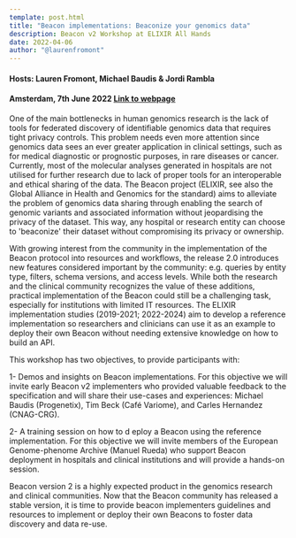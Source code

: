 ```yaml
---
template: post.html
title: "Beacon implementations: Beaconize your genomics data"
description: Beacon v2 Workshop at ELIXIR All Hands
date: 2022-04-06
author: "@laurenfromont"
---
```


#### Hosts: Lauren Fromont, Michael Baudis & Jordi Rambla
#### Amsterdam, 7th June 2022 [Link to webpage](https://elixir-europe.org/events/elixir-all-hands-2022)

One of the main bottlenecks in human genomics research is the lack of tools for federated discovery of identifiable genomics data that requires tight privacy controls. This problem needs even more attention since  genomics data sees an ever greater application in clinical settings, such as for medical diagnostic or prognostic purposes,  in rare diseases or cancer. Currently, most of the molecular analyses  generated in hospitals are not utilised for further research due to lack of proper tools for an interoperable and ethical sharing of the data. The Beacon project (ELIXIR, see also the Global Alliance in Health and Genomics for the standard) aims to alleviate the problem of genomics data sharing through enabling the search of genomic variants and associated information without jeopardising the privacy of the dataset. This way, any hospital or research entity can choose to 'beaconize' their dataset without compromising its privacy or ownership.

With growing interest from the community in the implementation of the Beacon protocol into resources and workflows, the release 2.0 introduces new features considered important by the community: e.g. queries by entity type, filters, schema versions, and access levels. While both the research and the clinical community recognizes the value of these additions, practical implementation of the Beacon could still be a challenging task, especially for institutions with limited IT resources. The ELIXIR implementation studies (2019-2021; 2022-2024) aim to develop a reference implementation so researchers and clinicians can use it as an example to deploy their own Beacon without needing extensive knowledge on how to build an API.

This workshop has two objectives, to provide participants with:

1-  Demos and insights on Beacon implementations. For this objective we will invite early Beacon v2 implementers who provided valuable feedback to the specification and will share their use-cases and experiences: Michael Baudis (Progenetix), Tim Beck (Café Variome), and Carles Hernandez (CNAG-CRG). 

2- A training session on how to d eploy a Beacon using the reference implementation. For this objective we will invite members of the European Genome-phenome Archive (Manuel Rueda) who support Beacon deployment in hospitals and clinical institutions and will provide a hands-on session. 

Beacon version 2 is a highly expected product in the genomics research and clinical communities. Now that the Beacon community has released a stable version, it is time to provide beacon implementers guidelines and resources to implement or deploy their own Beacons to foster data discovery and data re-use. 
